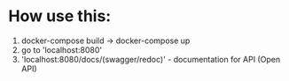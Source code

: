 # How use this:
1. docker-compose build -> docker-compose up
2. go to 'localhost:8080'
3. 'localhost:8080/docs/(swagger/redoc)' - documentation for API (Open API)